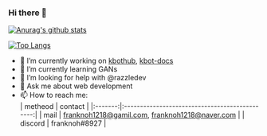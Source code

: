 ### Hi there 👋

[![Anurag's github stats](https://github-readme-stats.vercel.app/api?username=franknoh&show_icons=true)](https://github.com/anuraghazra/github-readme-stats)

[![Top Langs](https://github-readme-stats.vercel.app/api/top-langs/?username=franknoh&layout=compact)](https://github.com/anuraghazra/github-readme-stats)

- 🔭 I’m currently working on [kbothub](https://github.com/KBotHub/KBotHub), [kbot-docs](https://github.com/nolbo/kakaotalkbot-docs)
- 🌱 I’m currently learning GANs
- 🤔 I’m looking for help with @razzledev
- 💬 Ask me about web development
- 📫 How to reach me:  
| metheod | contact                                        |
|:-------:|:----------------------------------------------:|
| mail    | franknoh1218@gamil.com, franknoh1218@naver.com |
| discord | franknoh#8927                                  |
